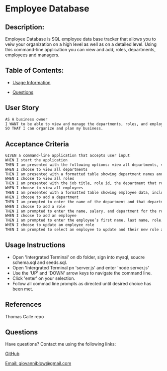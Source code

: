 # Employee Database


  
## Description:

Employee Database is SQL employee data base tracker that allows you to veiw your organization on a high level as well as on a detailed level. Using this command-line application you can view and add, roles, departments, employees and managers. 

## Table of Contents:

- [Usage Information](#Usage-Information)

- [Questions](#questions) 


## User Story
```md 
AS A business owner
I WANT to be able to view and manage the departments, roles, and employees in my company
SO THAT I can organize and plan my business.
```

## Acceptance Criteria
```md
GIVEN a command-line application that accepts user input
WHEN I start the application
THEN I am presented with the following options: view all departments, view all roles, view all employees, add a department, add a role, add an employee, and update an employee role
WHEN I choose to view all departments
THEN I am presented with a formatted table showing department names and department ids
WHEN I choose to view all roles
THEN I am presented with the job title, role id, the department that role belongs to, and the salary for that role
WHEN I choose to view all employees
THEN I am presented with a formatted table showing employee data, including employee ids, first names, last names, job titles, departments, salaries, and managers that the employees report to
WHEN I choose to add a department
THEN I am prompted to enter the name of the department and that department is added to the database
WHEN I choose to add a role
THEN I am prompted to enter the name, salary, and department for the role and that role is added to the database
WHEN I choose to add an employee
THEN I am prompted to enter the employee’s first name, last name, role, and manager, and that employee is added to the database
WHEN I choose to update an employee role
THEN I am prompted to select an employee to update and their new role and this information is updated in the database 
```


## Usage Instructions
- Open 'Intergrated Terminal' on db folder, sign into mysql, soucre schema.sql and seeds.sql.
- Open 'Intergrated Terminal pn 'server.js' and enter 'node server.js'
- Use the 'UP' and 'DOWN' arrow keys to navigate the command line. 
- Click 'enter' on your selection.
- Follow all commad line prompts as directed until desired choice has been met.




## References

Thomas Calle repo

  ## Questions
  
 Have questions? Contact me using the following links:

  [GitHub](https://github.com/gblow)
  
  [Email: giovanniblow@gmail.com](mailto:giovanniblow@gmail.com)
